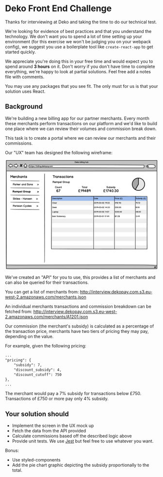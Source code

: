 # Deko Front End Challenge

Thanks for interviewing at Deko and taking the time to do our technical test.

We're looking for evidence of best practices and that you understand the technology. We don't want you to spend a lot of time setting up your environment (for this exercise we won't be judging you on your webpack config), we suggest you use a boilerplate tool like `create-react-app` to get started quickly.

We appreciate you're doing this in your free time and would expect you to spend around **3 hours** on it. Don't worry if you don't have time to complete everything, we're happy to look at partial solutions. Feel free add a notes file with comments.

You may use any packages that you see fit. The only must for us is that your solution uses React.

## Background

We're building a new billing app for our partner merchants. Every month these merchants perform transactions on our platform and we'd like to build one place where we can review their volumes and commission break down.

This task is to create a portal where we can review our merchants and their commissions.

Our "UX" team has designed the following wireframe:

![mockup](./design.png)

We've created an "API" for you to use, this provides a list of merchants and can also be queried for their transactions.

You can get a list of merchants from: <http://interview.dekopay.com.s3.eu-west-2.amazonaws.com/merchants.json>

An individual merchants transactions and commission breakdown can be fetched from: <http://interview.dekopay.com.s3.eu-west-2.amazonaws.com/merchants/A1201.json>

Our commission (the merchant's subsidy) is calculated as a percentage of the transaction price, merchants have two tiers of pricing they may pay, depending on the value.

For example, given the following pricing:

```
...
"pricing": {
    "subsidy": 7,
    "discount_subsidy": 4,
    "discount_cutoff": 750
},
...
```

The merchant would pay a 7% subsidy for transactions below £750. Transactions of £750 or more pay only 4% subsidy.

## Your solution should

- Implement the screen in the UX mock up
- Fetch the data from the API provided
- Calculate commissions based off the described logic above
- Provide unit tests. We use [Jest](https://jestjs.io/) but feel free to use whatever you want.

Bonus:
- Use styled-components
- Add the pie chart graphic depicting the subsidy proportionally to the total.
